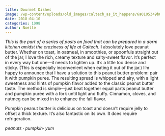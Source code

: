 ```yaml
---
title: Dourmet Dishes
image: /wp-content/uploads/old_images/caltech_as_it_happens/6a0105349b8251970b01b8d2e77308970c.jpg
date: 2018-04-10
categories: 1098
author: Noelle
---
```


*This is the part of a series of posts on food that can be prepared in a dorm kitchen amidst the craziness of life at Caltech.*
I absolutely love peanut butter. Whether on toast, in oatmeal, in smoothies, or spoonfuls straight out of the jar, I love the rich, creamy texture and salty-sweet flavor. It’s perfect in every way but one—it needs to lighten up. It’s a little too dense and sticky. (This is especially inconvenient when eating it out of the jar.)
I’m happy to announce that I have a solution to this peanut butter problem: pair it with pumpkin puree. The resulting spread is whipped and airy, with a light sweetness and hints of pumpkin flavor added to the classic peanut butter taste. The method is simple—just beat together equal parts peanut butter and pumpkin puree with a fork until light and fluffy. Cinnamon, cloves, and nutmeg can be mixed in to enhance the fall flavor.

Pumpkin peanut butter is delicious on toast and doesn’t require jelly to offset a thick texture. It’s also fantastic on its own. It does require refrigeration.

*peanuts · pumpkin· yum*
